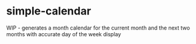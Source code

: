 # simple-calendar
WIP -  generates a month calendar for the current month and the next two months with accurate day of the week display
